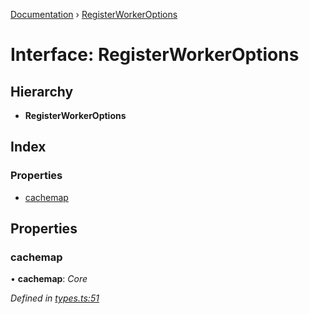 [Documentation](../README.md) › [RegisterWorkerOptions](registerworkeroptions.md)

# Interface: RegisterWorkerOptions

## Hierarchy

* **RegisterWorkerOptions**

## Index

### Properties

* [cachemap](registerworkeroptions.md#cachemap)

## Properties

###  cachemap

• **cachemap**: *Core*

*Defined in [types.ts:51](https://github.com/badbatch/cachemap/blob/f503e0e/packages/core-worker/src/types.ts#L51)*
